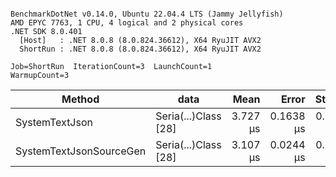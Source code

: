 ```

BenchmarkDotNet v0.14.0, Ubuntu 22.04.4 LTS (Jammy Jellyfish)
AMD EPYC 7763, 1 CPU, 4 logical and 2 physical cores
.NET SDK 8.0.401
  [Host]   : .NET 8.0.8 (8.0.824.36612), X64 RyuJIT AVX2
  ShortRun : .NET 8.0.8 (8.0.824.36612), X64 RyuJIT AVX2

Job=ShortRun  IterationCount=3  LaunchCount=1  
WarmupCount=3  

```
| Method                  | data                 | Mean     | Error     | StdDev    | Min      | Max      | Gen0   | Allocated |
|------------------------ |--------------------- |---------:|----------:|----------:|---------:|---------:|-------:|----------:|
| SystemTextJson          | Seria(...)Class [28] | 3.727 μs | 0.1638 μs | 0.0090 μs | 3.720 μs | 3.737 μs | 0.0229 |   2.07 KB |
| SystemTextJsonSourceGen | Seria(...)Class [28] | 3.107 μs | 0.0244 μs | 0.0013 μs | 3.105 μs | 3.108 μs | 0.0267 |    2.2 KB |
